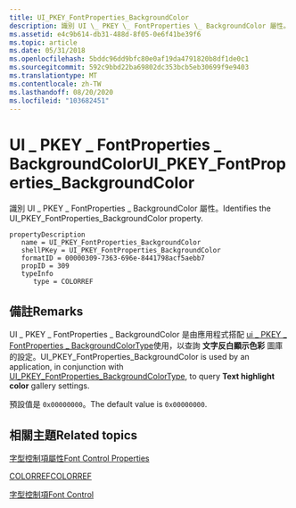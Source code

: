 ```yaml
---
title: UI_PKEY_FontProperties_BackgroundColor
description: 識別 UI \_ PKEY \_ FontProperties \_ BackgroundColor 屬性。
ms.assetid: e4c9b614-db31-488d-8f05-0e6f41be39f6
ms.topic: article
ms.date: 05/31/2018
ms.openlocfilehash: 5bddc96dd9bfc80e0af19da4791820b8df1de0c1
ms.sourcegitcommit: 592c9bbd22ba69802dc353bcb5eb30699f9e9403
ms.translationtype: MT
ms.contentlocale: zh-TW
ms.lasthandoff: 08/20/2020
ms.locfileid: "103682451"
---
```

# <a name="ui_pkey_fontproperties_backgroundcolor"></a><span data-ttu-id="76179-103">UI \_ PKEY \_ FontProperties \_ BackgroundColor</span><span class="sxs-lookup"><span data-stu-id="76179-103">UI\_PKEY\_FontProperties\_BackgroundColor</span></span>

<span data-ttu-id="76179-104">識別 UI \_ PKEY \_ FontProperties \_ BackgroundColor 屬性。</span><span class="sxs-lookup"><span data-stu-id="76179-104">Identifies the UI\_PKEY\_FontProperties\_BackgroundColor property.</span></span>

```
propertyDescription
   name = UI_PKEY_FontProperties_BackgroundColor
   shellPKey = UI_PKEY_FontProperties_BackgroundColor
   formatID = 00000309-7363-696e-8441798acf5aebb7
   propID = 309
   typeInfo
      type = COLORREF
```

## <a name="remarks"></a><span data-ttu-id="76179-105">備註</span><span class="sxs-lookup"><span data-stu-id="76179-105">Remarks</span></span>

<span data-ttu-id="76179-106">UI \_ PKEY \_ FontProperties \_ BackgroundColor 是由應用程式搭配 [ui \_ PKEY \_ FontProperties \_ BackgroundColorType](windowsribbon-reference-properties-uipkey-fontproperties-backgroundcolortype.md)使用，以查詢 **文字反白顯示色彩** 圖庫的設定。</span><span class="sxs-lookup"><span data-stu-id="76179-106">UI\_PKEY\_FontProperties\_BackgroundColor is used by an application, in conjunction with [UI\_PKEY\_FontProperties\_BackgroundColorType](windowsribbon-reference-properties-uipkey-fontproperties-backgroundcolortype.md), to query **Text highlight color** gallery settings.</span></span>

<span data-ttu-id="76179-107">預設值是 `0x00000000`。</span><span class="sxs-lookup"><span data-stu-id="76179-107">The default value is `0x00000000`.</span></span>

## <a name="related-topics"></a><span data-ttu-id="76179-108">相關主題</span><span class="sxs-lookup"><span data-stu-id="76179-108">Related topics</span></span>

<dl> <dt>

[<span data-ttu-id="76179-109">字型控制項屬性</span><span class="sxs-lookup"><span data-stu-id="76179-109">Font Control Properties</span></span>](windowsribbon-reference-properties-fontcontrol.md)
</dt> <dt>

[<span data-ttu-id="76179-110">COLORREF</span><span class="sxs-lookup"><span data-stu-id="76179-110">COLORREF</span></span>](../gdi/colorref.md)
</dt> <dt>

[<span data-ttu-id="76179-111">字型控制項</span><span class="sxs-lookup"><span data-stu-id="76179-111">Font Control</span></span>](windowsribbon-controls-fontcontrol.md)
</dt> </dl>

 

 